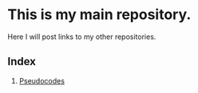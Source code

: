 # This is my main repository.

Here I will post links to my other repositories.

## Index

1. [Pseudocodes](https://github.com/umaidali236/pseudocodes.git)
